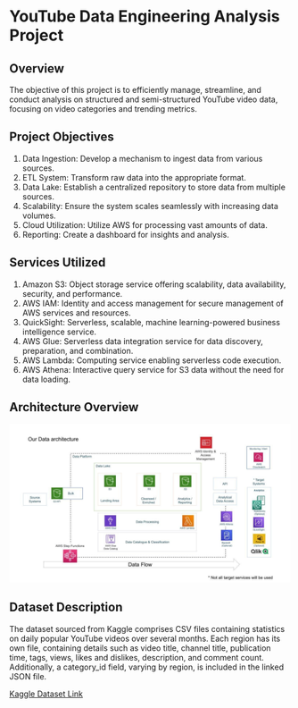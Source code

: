 # YouTube Data Engineering Analysis Project

## Overview

The objective of this project is to efficiently manage, streamline, and conduct analysis on structured and semi-structured YouTube video data, focusing on video categories and trending metrics.

## Project Objectives
1. Data Ingestion: Develop a mechanism to ingest data from various sources.
2. ETL System: Transform raw data into the appropriate format.
3. Data Lake: Establish a centralized repository to store data from multiple sources.
4. Scalability: Ensure the system scales seamlessly with increasing data volumes.
5. Cloud Utilization: Utilize AWS for processing vast amounts of data.
6. Reporting: Create a dashboard for insights and analysis.

## Services Utilized
1. Amazon S3: Object storage service offering scalability, data availability, security, and performance.
2. AWS IAM: Identity and access management for secure management of AWS services and resources.
3. QuickSight: Serverless, scalable, machine learning-powered business intelligence service.
4. AWS Glue: Serverless data integration service for data discovery, preparation, and combination.
5. AWS Lambda: Computing service enabling serverless code execution.
6. AWS Athena: Interactive query service for S3 data without the need for data loading.

## Architecture Overview
![Architecture Diagram](architecture.jpeg)

## Dataset Description
The dataset sourced from Kaggle comprises CSV files containing statistics on daily popular YouTube videos over several months. Each region has its own file, containing details such as video title, channel title, publication time, tags, views, likes and dislikes, description, and comment count. Additionally, a category_id field, varying by region, is included in the linked JSON file.

[Kaggle Dataset Link](https://www.kaggle.com/datasets/datasnaek/youtube-new)

